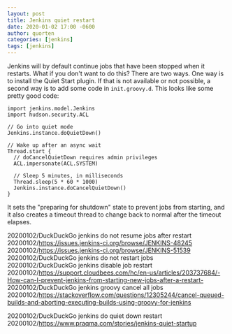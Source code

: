 ```yaml
---
layout: post
title: Jenkins quiet restart
date: 2020-01-02 17:00 -0600
author: quorten
categories: [jenkins]
tags: [jenkins]
---
```


Jenkins will by default continue jobs that have been stopped when it
restarts.  What if you don't want to do this?  There are two ways.
One way is to install the Quiet Start plugin.  If that is not
available or not possible, a second way is to add some code in
`init.groovy.d`.  This looks like some pretty good code:

```
import jenkins.model.Jenkins
import hudson.security.ACL

// Go into quiet mode
Jenkins.instance.doQuietDown()

// Wake up after an async wait
Thread.start {
  // doCancelQuietDown requires admin privileges
  ACL.impersonate(ACL.SYSTEM)

  // Sleep 5 minutes, in milliseconds
  Thread.sleep(5 * 60 * 1000)
  Jenkins.instance.doCancelQuietDown()
}
```

It sets the "preparing for shutdown" state to prevent jobs from
starting, and it also creates a timeout thread to change back to
normal after the timeout elapses.

<!-- more -->

20200102/DuckDuckGo jenkins do not resume jobs after restart  
20200102/https://issues.jenkins-ci.org/browse/JENKINS-48245  
20200102/https://issues.jenkins-ci.org/browse/JENKINS-51539  
20200102/DuckDuckGo jenkins do not restart jobs  
20200102/DuckDuckGo jenkins disable job restart  
20200102/https://support.cloudbees.com/hc/en-us/articles/203737684/-How-can-I-prevent-jenkins-from-starting-new-jobs-after-a-restart-  
20200102/DuckDuckGo jenkins groovy cancel all jobs  
20200102/https://stackoverflow.com/questions/12305244/cancel-queued-builds-and-aborting-executing-builds-using-groovy-for-jenkins

20200102/DuckDuckGo jenkins do quiet down restart  
20200102/https://www.praqma.com/stories/jenkins-quiet-startup
